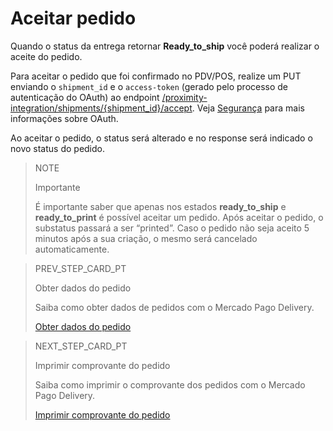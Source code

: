 # Aceitar pedido

Quando o status da entrega retornar **Ready_to_ship** você poderá realizar o aceite do pedido.

Para aceitar o pedido que foi confirmado no PDV/POS, realize um PUT enviando o `shipment_id` e o `access-token` (gerado pelo processo de autenticação do OAuth) ao endpoint [/proximity-integration/shipments/{shipment_id}/accept](/developers/pt/reference/mp_delivery/_proximity-integration_shipments_shipment_id_accept/put). Veja [Segurança](/developers/pt/guides/additinal-content/security/oauth/introduction) para mais informações sobre OAuth.

Ao aceitar o pedido, o status será alterado e no response será indicado o novo status do pedido.

> NOTE
>
> Importante
>
> É importante saber que apenas nos estados **ready_to_ship** e **ready_to_print** é possível aceitar um pedido. Após aceitar o pedido, o substatus passará a ser “printed”. Caso o pedido não seja aceito 5 minutos após a sua criação, o mesmo será cancelado automaticamente.  

> PREV_STEP_CARD_PT
>
> Obter dados do pedido
>
> Saiba como obter dados de pedidos com o Mercado Pago Delivery.
>
> [Obter dados do pedido](/developers/pt/docs/mp-delivery/order-management/get-order-data)

> NEXT_STEP_CARD_PT
>
> Imprimir comprovante do pedido
>
> Saiba como imprimir o comprovante dos pedidos com o Mercado Pago Delivery.
>
> [Imprimir comprovante do pedido](/developers/pt/docs/mp-delivery/order-management/print-order-receipt)